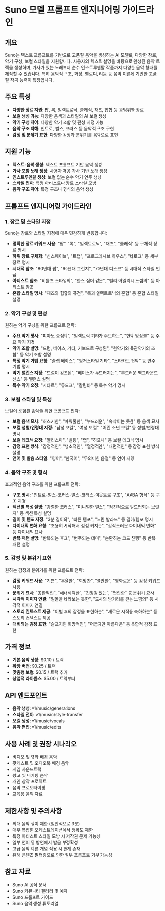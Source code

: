 # Suno 모델 프롬프트 엔지니어링 가이드라인

## 개요
Suno는 텍스트 프롬프트를 기반으로 고품질 음악을 생성하는 AI 모델로, 다양한 장르, 악기 구성, 보컬 스타일을 지원합니다. 사용자의 텍스트 설명을 바탕으로 완성된 음악 트랙을 생성하며, 가사가 있는 노래부터 순수 인스트루멘탈 작품까지 다양한 음악 형태를 제작할 수 있습니다. 특히 음악적 구조, 화성, 멜로디, 리듬 등 음악 이론에 기반한 고품질 작곡 능력이 특징입니다.

## 주요 특성
- **다양한 장르 지원**: 팝, 록, 일렉트로닉, 클래식, 재즈, 힙합 등 광범위한 장르
- **보컬 생성 기능**: 다양한 음색과 스타일의 AI 보컬 생성
- **악기 구성 제어**: 다양한 악기 조합 및 편성 지정 가능
- **음악 구조 이해**: 인트로, 벌스, 코러스 등 음악적 구조 구현
- **감정 및 분위기 표현**: 다양한 감정과 분위기를 음악으로 표현

## 지원 기능
- **텍스트-음악 생성**: 텍스트 프롬프트 기반 음악 생성
- **가사 포함 노래 생성**: 사용자 제공 가사 기반 노래 생성
- **인스트루멘탈 생성**: 보컬 없는 순수 악기 연주 생성
- **스타일 전이**: 특정 아티스트나 장르 스타일 모방
- **음악 구조 제어**: 특정 구조나 형식의 음악 생성

## 프롬프트 엔지니어링 가이드라인

### 1. 장르 및 스타일 지정
Suno는 장르와 스타일 지정에 매우 민감하게 반응합니다:

- **명확한 장르 키워드 사용**: "팝", "록", "일렉트로닉", "재즈", "클래식" 등 구체적 장르 명시
- **하위 장르 구체화**: "신스웨이브", "트랩", "프로그레시브 하우스", "바로크" 등 세부 장르 명시
- **시대적 참조**: "80년대 팝", "90년대 그런지", "70년대 디스코" 등 시대적 스타일 언급
- **아티스트 참조**: "비틀즈 스타일의", "한스 짐머 같은", "빌리 아일리시 느낌의" 등 아티스트 참조
- **혼합 스타일 명시**: "재즈와 힙합의 퓨전", "록과 일렉트로닉의 혼합" 등 혼합 스타일 설명

### 2. 악기 구성 및 편성
원하는 악기 구성을 위한 프롬프트 전략:

- **주요 악기 명시**: "피아노 중심의", "일렉트릭 기타가 주도하는", "현악 앙상블" 등 주요 악기 지정
- **악기 조합 설명**: "드럼, 베이스, 기타, 키보드로 구성된", "현악기와 목관악기의 조합" 등 악기 조합 설명
- **특정 악기 기법 요청**: "슬랩 베이스", "핑거스타일 기타", "스타카토 현악" 등 연주 기법 명시
- **악기 밸런스 지정**: "드럼이 강조된", "베이스가 두드러지는", "부드러운 백그라운드 신스" 등 밸런스 설명
- **특수 악기 요청**: "시타르", "듀드크", "칼림바" 등 특수 악기 명시

### 3. 보컬 스타일 및 특성
보컬이 포함된 음악을 위한 프롬프트 전략:

- **보컬 음색 묘사**: "허스키한", "파워풀한", "부드러운", "속삭이는 듯한" 등 음색 묘사
- **보컬 성별/연령대 지정**: "남성 보컬", "여성 보컬", "어린 소년 보컬" 등 성별/연령대 명시
- **보컬 테크닉 요청**: "멜리스마", "벨팅", "랩", "하모니" 등 보컬 테크닉 명시
- **감정 표현 방식**: "감정적인", "냉소적인", "열정적인", "내면적인" 등 감정 표현 방식 설명
- **언어 및 발음 스타일**: "영어", "한국어", "무의미한 음절" 등 언어 지정

### 4. 음악 구조 및 형식
효과적인 음악 구조를 위한 프롬프트 전략:

- **구조 명시**: "인트로-벌스-코러스-벌스-코러스-아웃트로 구조", "AABA 형식" 등 구조 지정
- **섹션별 특성 설명**: "강렬한 코러스", "미니멀한 벌스", "점진적으로 빌드업되는 브릿지" 등 섹션 특성 설명
- **길이 및 템포 지정**: "3분 길이의", "빠른 템포", "느린 발라드" 등 길이/템포 명시
- **다이내믹 변화 요청**: "조용히 시작해서 점점 커지는", "갑작스러운 다이내믹 변화" 등 다이내믹 묘사
- **반복 패턴 설명**: "반복되는 후크", "변주되는 테마", "순환하는 코드 진행" 등 반복 패턴 설명

### 5. 감정 및 분위기 표현
원하는 감정과 분위기를 위한 프롬프트 전략:

- **감정 키워드 사용**: "기쁜", "우울한", "희망찬", "불안한", "평화로운" 등 감정 키워드 사용
- **분위기 묘사**: "몽환적인", "에너제틱한", "긴장감 있는", "편안한" 등 분위기 묘사
- **시각적 이미지 연결**: "일몰을 바라보는 듯한", "도시의 밤거리를 걷는 느낌의" 등 시각적 이미지 연결
- **스토리 컨텍스트 제공**: "이별 후의 감정을 표현하는", "새로운 시작을 축하하는" 등 스토리 컨텍스트 제공
- **대비되는 감정 표현**: "슬프지만 희망적인", "어둡지만 아름다운" 등 복합적 감정 표현

## 가격 정보
- **기본 음악 생성**: $0.10 / 트랙
- **확장 버전**: $0.25 / 트랙
- **맞춤형 보컬**: $0.15 / 트랙 추가
- **상업적 라이센스**: $5.00 / 트랙부터

## API 엔드포인트
- **음악 생성**: v1/music/generations
- **스타일 전이**: v1/music/style-transfer
- **보컬 생성**: v1/music/vocals
- **음악 편집**: v1/music/edits

## 사용 사례 및 권장 시나리오
- 비디오 및 영화 배경 음악
- 팟캐스트 및 오디오북 배경 음악
- 게임 사운드트랙
- 광고 및 마케팅 음악
- 개인 창작 프로젝트
- 음악 프로토타이핑
- 교육용 음악 자료

## 제한사항 및 주의사항
- 최대 음악 길이 제한 (일반적으로 3분)
- 매우 복잡한 오케스트레이션에서 정확도 제한
- 특정 아티스트 스타일 모방 시 저작권 문제 가능성
- 일부 언어 및 방언에서 발음 부정확성
- 고급 음악 이론 개념 적용 시 한계 존재
- 유해 콘텐츠 필터링으로 인한 일부 프롬프트 거부 가능성

## 참고 자료
- Suno AI 공식 문서
- Suno 커뮤니티 갤러리 및 예제
- Suno 프롬프트 가이드
- Suno 음악 생성 튜토리얼
